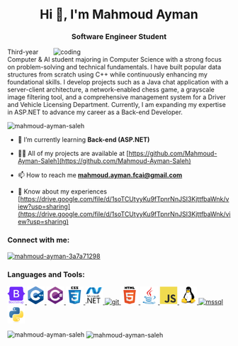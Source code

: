 <h1 align="center">Hi 👋, I'm Mahmoud Ayman</h1>
<h3 align="center">Software Engineer Student</h3>
<img align="right" alt="coding" width="400" src="https://media1.giphy.com/media/v1.Y2lkPTc5MGI3NjExNHl0Ym5pM2ZlejFjejRkZWV3ZHdiczdqNTdzZm93cGI5NWc1ZGhucSZlcD12MV9pbnRlcm5hbF9naWZfYnlfaWQmY3Q9Zw/tT3sww95PSEsRAPJNg/giphy.gif">

Third-year Computer & AI student majoring in Computer Science with a strong focus on problem-solving and technical fundamentals. I have
built popular data structures from scratch using C++ while continuously enhancing my foundational skills. I develop projects such as a Java
chat application with a server-client architecture, a network-enabled chess game, a grayscale image filtering tool, and a comprehensive
management system for a Driver and Vehicle Licensing Department. Currently, I am expanding my expertise in ASP.NET to advance my
career as a Back-end Developer.

<p align="left"> <img src="https://komarev.com/ghpvc/?username=mahmoud-ayman-saleh&label=Profile%20views&color=0e75b6&style=flat" alt="mahmoud-ayman-saleh" /> </p>

- 🌱 I’m currently learning **Back-end (ASP.NET)**

- 👨‍💻 All of my projects are available at [https://github.com/Mahmoud-Ayman-Saleh](https://github.com/Mahmoud-Ayman-Saleh)

- 📫 How to reach me **mahmoud.ayman.fcai@gmail.com**

- 📄 Know about my experiences [https://drive.google.com/file/d/1soTCUtyyKu9fTpnrNnJSI3KjttfbaWnk/view?usp=sharing](https://drive.google.com/file/d/1soTCUtyyKu9fTpnrNnJSI3KjttfbaWnk/view?usp=sharing)

<h3 align="left">Connect with me:</h3>
<p align="left">
<a href="https://linkedin.com/in/mahmoud-ayman-3a7a71298" target="blank"><img align="center" src="https://raw.githubusercontent.com/rahuldkjain/github-profile-readme-generator/master/src/images/icons/Social/linked-in-alt.svg" alt="mahmoud-ayman-3a7a71298" height="30" width="40" /></a>
</p>

<h3 align="left">Languages and Tools:</h3>
<p align="left"> <a href="https://getbootstrap.com" target="_blank" rel="noreferrer"> <img src="https://raw.githubusercontent.com/devicons/devicon/master/icons/bootstrap/bootstrap-plain-wordmark.svg" alt="bootstrap" width="40" height="40"/> </a> <a href="https://www.w3schools.com/cpp/" target="_blank" rel="noreferrer"> <img src="https://raw.githubusercontent.com/devicons/devicon/master/icons/cplusplus/cplusplus-original.svg" alt="cplusplus" width="40" height="40"/> </a> <a href="https://www.w3schools.com/cs/" target="_blank" rel="noreferrer"> <img src="https://raw.githubusercontent.com/devicons/devicon/master/icons/csharp/csharp-original.svg" alt="csharp" width="40" height="40"/> </a> <a href="https://www.w3schools.com/css/" target="_blank" rel="noreferrer"> <img src="https://raw.githubusercontent.com/devicons/devicon/master/icons/css3/css3-original-wordmark.svg" alt="css3" width="40" height="40"/> </a> <a href="https://dotnet.microsoft.com/" target="_blank" rel="noreferrer"> <img src="https://raw.githubusercontent.com/devicons/devicon/master/icons/dot-net/dot-net-original-wordmark.svg" alt="dotnet" width="40" height="40"/> </a> <a href="https://git-scm.com/" target="_blank" rel="noreferrer"> <img src="https://www.vectorlogo.zone/logos/git-scm/git-scm-icon.svg" alt="git" width="40" height="40"/> </a> <a href="https://www.w3.org/html/" target="_blank" rel="noreferrer"> <img src="https://raw.githubusercontent.com/devicons/devicon/master/icons/html5/html5-original-wordmark.svg" alt="html5" width="40" height="40"/> </a> <a href="https://www.java.com" target="_blank" rel="noreferrer"> <img src="https://raw.githubusercontent.com/devicons/devicon/master/icons/java/java-original.svg" alt="java" width="40" height="40"/> </a> <a href="https://developer.mozilla.org/en-US/docs/Web/JavaScript" target="_blank" rel="noreferrer"> <img src="https://raw.githubusercontent.com/devicons/devicon/master/icons/javascript/javascript-original.svg" alt="javascript" width="40" height="40"/> </a> <a href="https://www.linux.org/" target="_blank" rel="noreferrer"> <img src="https://raw.githubusercontent.com/devicons/devicon/master/icons/linux/linux-original.svg" alt="linux" width="40" height="40"/> </a> <a href="https://www.microsoft.com/en-us/sql-server" target="_blank" rel="noreferrer"> <img src="https://www.svgrepo.com/show/303229/microsoft-sql-server-logo.svg" alt="mssql" width="40" height="40"/> </a> <a href="https://www.python.org" target="_blank" rel="noreferrer"> <img src="https://raw.githubusercontent.com/devicons/devicon/master/icons/python/python-original.svg" alt="python" width="40" height="40"/> </a> </p>

<p><img align="left" src="https://github-readme-stats.vercel.app/api/top-langs?username=mahmoud-ayman-saleh&show_icons=true&locale=en&layout=compact" alt="mahmoud-ayman-saleh" /></p>

<p>&nbsp;<img align="center" src="https://github-readme-stats.vercel.app/api?username=mahmoud-ayman-saleh&show_icons=true&locale=en" alt="mahmoud-ayman-saleh" /></p>


